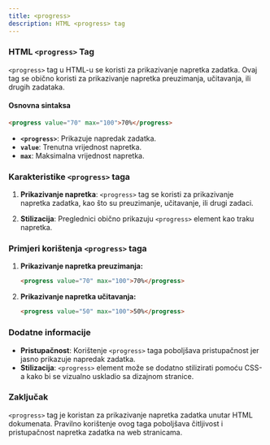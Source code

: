 ```yaml
---
title: <progress>
description: HTML <progress> tag
---
```


### HTML `<progress>` Tag

`<progress>` tag u HTML-u se koristi za prikazivanje napretka zadatka. Ovaj tag se obično koristi za prikazivanje napretka preuzimanja, učitavanja, ili drugih zadataka.

#### Osnovna sintaksa

```html
<progress value="70" max="100">70%</progress>
```

- **`<progress>`**: Prikazuje napredak zadatka.
- **`value`**: Trenutna vrijednost napretka.
- **`max`**: Maksimalna vrijednost napretka.

### Karakteristike `<progress>` taga

1. **Prikazivanje napretka**:
   `<progress>` tag se koristi za prikazivanje napretka zadatka, kao što su preuzimanje, učitavanje, ili drugi zadaci.

2. **Stilizacija**:
   Preglednici obično prikazuju `<progress>` element kao traku napretka.

### Primjeri korištenja `<progress>` taga

1. **Prikazivanje napretka preuzimanja:**

   ```html
   <progress value="70" max="100">70%</progress>
   ```

2. **Prikazivanje napretka učitavanja:**
   ```html
   <progress value="50" max="100">50%</progress>
   ```

### Dodatne informacije

- **Pristupačnost**: Korištenje `<progress>` taga poboljšava pristupačnost jer jasno prikazuje napredak zadatka.
- **Stilizacija**: `<progress>` element može se dodatno stilizirati pomoću CSS-a kako bi se vizualno uskladio sa dizajnom stranice.

### Zaključak

`<progress>` tag je koristan za prikazivanje napretka zadatka unutar HTML dokumenata. Pravilno korištenje ovog taga poboljšava čitljivost i pristupačnost napretka zadatka na web stranicama.
